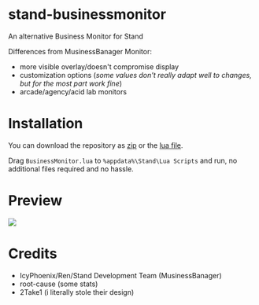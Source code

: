 # stand-businessmonitor
An alternative Business Monitor for Stand

Differences from MusinessBanager Monitor:
- more visible overlay/doesn't compromise display
- customization options (*some values don't really adapt well to changes, but for the most part work fine*)
- arcade/agency/acid lab monitors

# Installation
You can download the repository as [zip](https://github.com/stagnate6628/stand-businessmonitor/archive/refs/heads/main.zip) or the [lua file](https://raw.githubusercontent.com/stagnate6628/stand-businessmonitor/main/BusinessMonitor.lua).

Drag `BusinessMonitor.lua` to `%appdata%\Stand\Lua Scripts` and run, no additional files required and no hassle.

# Preview
![](https://raw.githubusercontent.com/stagnate6628/stand-businessoverlay/main/preview.png)

# Credits
- IcyPhoenix/Ren/Stand Development Team (MusinessBanager)
- root-cause (some stats)
- 2Take1 (i literally stole their design)

